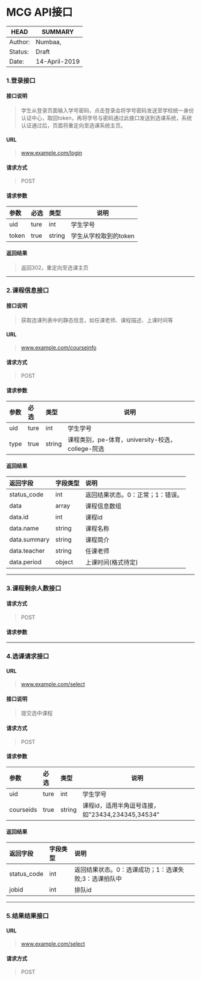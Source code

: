 # MCG API接口
HEAD|SUMMARY
-----|--------
Author:| Numbaa, 
Status:| Draft
Date:| 14-April-2019

### 1.登录接口
#### 接口说明
> 学生从登录页面输入学号密码，点击登录会将学号密码发送至学校统一身份认证中心，取回token，再将学号与密码通过此接口发送到选课系统，系统认证通过后，页面将重定向至选课系统主页。
#### URL
> www.example.com/login
#### 请求方式
> POST
#### 请求参数
|参数|必选|类型|说明|
|:----- |:-------|:-----|----- |
|uid |ture |int|学生学号 |
|token |true |string |学生从学校取到的token|
#### 返回结果
> 返回302，重定向至选课主页
 
---
### 2.课程信息接口
#### 接口说明
> 获取选课列表中的静态信息，如任课老师、课程描述、上课时间等
#### URL
> www.example.com/courseinfo
#### 请求方式
> POST
#### 请求参数
|参数|必选|类型|说明|
|:----- |:-------|:-----|----- |
|uid |ture |int|学生学号 |
|type |true |string |课程类别，pe-体育，university-校选，college-院选|
#### 返回结果
|返回字段|字段类型|说明 |
|:----- |:------|:----------------------------- |
|status_code | int |返回结果状态。0：正常；1：错误。 |
|data | array | 课程信息数组 |
|data.id | int |课程id|
|data.name|string|课程名称|
|data.summary|string|课程简介|
|data.teacher|string|任课老师|
|data.period|object|上课时间(格式待定)|


---
### 3.课程剩余人数接口
#### 请求方式
> POST
#### 请求参数

---
### 4.选课请求接口
#### URL
> www.example.com/select
#### 接口说明
> 提交选中课程
#### 请求方式
> POST
#### 请求参数
|参数|必选|类型|说明|
|:----- |:-------|:-----|----- |
|uid |ture |int|学生学号 |
|courseids |true |string |课程id，适用半角逗号连接，如"23434,234345,34534"|
#### 返回结果
|返回字段|字段类型|说明 |
|:----- |:------|:----------------------------- |
|status_code | int |返回结果状态。0：选课成功；1：选课失败;3：选课拍队中 |
|jobid| int | 排队id |

---
### 5.结果结果接口
#### URL
> www.example.com/select
#### 请求方式
> POST
